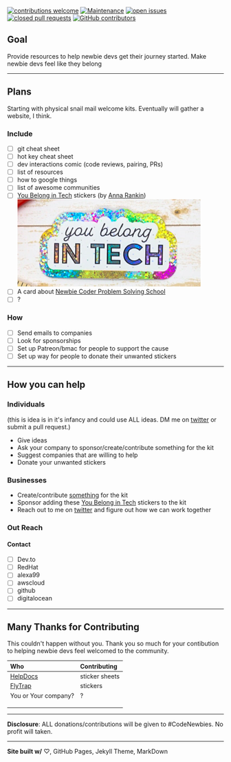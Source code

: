 [![contributions welcome](https://img.shields.io/badge/contributions-welcome-brightgreen.svg)](https://github.com/VickiLanger/CodeNewbie-Kit/fork)
[![Maintenance](https://img.shields.io/badge/Maintained%3F-yes-green.svg)](https://GitHub.com/VickiLanger/CodeNewbie-Kit/graphs/commit-activity)
[![open issues](https://img.shields.io/github/issues/VickiLanger/CodeNewbie-Kit.svg)](https://github.com/VickiLanger/CodeNewbie-Kit/issues?q=is%3Aopen+is%3Aissue)
[![closed pull requests](https://img.shields.io/github/issues-pr-closed/VickiLanger/CodeNewbie-Kit.svg)](https://github.com/VickiLanger/CodeNewbie-Kit/pulls?q=is%3Apr+is%3Aclosed)
[![GitHub contributors](https://img.shields.io/github/contributors/VickiLanger/CodeNewbie-Kit.svg)](https://GitHub.com/VickiLanger/CodeNewbie-Kit/graphs/contributors/)

## Goal
Provide resources to help newbie devs get their journey started. Make newbie devs feel like they belong

---
## Plans

Starting with physical snail mail welcome kits. Eventually will gather a website, I think.

### Include
- [ ] git cheat sheet 
- [ ] hot key cheat sheet
- [ ] dev interactions comic (code reviews, pairing, PRs)
- [ ] list of resources
- [ ] how to google things
- [ ] list of awesome communities
- [ ] [You Belong in Tech](https://www.etsy.com/listing/737865757/you-belong-in-tech-sticker) stickers (by [Anna Rankin](https://twitter.com/anniesqueedle)) ![You Belong In Tech metalic sticker](/images/you-belong-in-tech.png) 
- [ ] A card about [Newbie Coder Problem Solving School](http://lavieencode.net/courses/ncpss/)
- [ ]  ?

### How
- [ ] Send emails to companies
- [ ] Look for sponsorships
- [ ] Set up Patreon/bmac for people to support the cause
- [ ] Set up way for people to donate their unwanted stickers

---
## How you can help

### Individuals
(this is idea is in it's infancy and could use ALL ideas. DM me on [twitter](https://twitter.com/vicki_langer) or submit a pull request.)

 - Give ideas
 - Ask your company to sponsor/create/contribute something for the kit
 - Suggest companies that are willing to help
 - Donate your unwanted stickers


### Businesses

 - Create/contribute [something](https://vickilanger.github.io/CodeNewbie-Kit/#include) for the kit
 - Sponsor adding these [You Belong in Tech](https://www.etsy.com/listing/737865757/you-belong-in-tech-sticker) stickers to the kit
 - Reach out to me on [twitter](https://twitter.com/vicki_langer) and figure out how we can work together

### Out Reach

#### Contact

- [ ] Dev.to
- [ ] RedHat
- [ ] alexa99
- [ ] awscloud
- [ ] github
- [ ] digitalocean

---
## Many Thanks for Contributing

This couldn't happen without you. Thank you so much for your contibution to helping newbie devs feel welcomed to the community.

| Who        | Contributing |
|:-----------|:-------------|
| [HelpDocs](https://www.helpdocs.io)  | sticker sheets |
| [FlyTrap](https://www.getflytrap.com) | stickers |
| You or Your company? | ? |
|  |  |
|  |  |
|  |  |

---
**Disclosure**: ALL donations/contributions will be given to #CodeNewbies. No profit will taken.

---
**Site built w/**  ♡, GitHub Pages, Jekyll Theme, MarkDown
